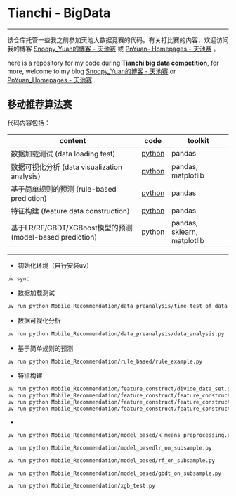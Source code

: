 # Tianchi - BigData #
-----

该仓库托管一些我之前参加天池大数据竞赛的代码。有关打比赛的内容，欢迎访问我的博客 [Snoopy_Yuan的博客 - 天池赛](http://blog.csdn.net/Snoopy_Yuan/article/category/6924508) 或 [PnYuan- Homepages - 天池赛](https://pnyuan.github.io/blog/categories/%E5%A4%A9%E6%B1%A0%E5%A4%A7%E6%95%B0%E6%8D%AE%E7%AB%9E%E8%B5%9B/) 。

here is a repository for my code during **Tianchi big data competition**, for more, welcome to my blog [Snoopy_Yuan的博客 - 天池赛](http://blog.csdn.net/Snoopy_Yuan/article/category/6924508)  or [PnYuan_Homepages - 天池赛](https://pnyuan.github.io/blog/categories/%E5%A4%A9%E6%B1%A0%E5%A4%A7%E6%95%B0%E6%8D%AE%E7%AB%9E%E8%B5%9B/) .

## [移动推荐算法赛](https://tianchi.aliyun.com/getStart/introduction.htm?spm=5176.100066.333.1.jRXOx1&raceId=231522) ##

代码内容包括：

|content|code|toolkit|
|-------|----|-------|
|数据加载测试 (data loading test)|[python](./Mobile_Recommendation/data_preanalysis/time_test_of_data_loading.py)|pandas|
|数据可视化分析 (data visualization analysis)|[python](./Mobile_Recommendation/data_preanalysis/data_analysis.py)|pandas, matplotlib|
|基于简单规则的预测 (rule-based prediction)|[python](./Mobile_Recommendation/rule_based/rule_example.py)|pandas|
|特征构建 (feature data construction)|[python](./Mobile_Recommendation/feature_construct/)|pandas|
|基于LR/RF/GBDT/XGBoost模型的预测 (model-based prediction)|[python](./Mobile_Recommendation/model_based/)|pandas, sklearn, matplotlib|

-----

- 初始化环境（自行安装uv）

```
uv sync
```

- 数据加载测试

```bash
uv run python Mobile_Recommendation/data_preanalysis/time_test_of_data_loading.py
```

- 数据可视化分析

```bash
uv run python Mobile_Recommendation/data_preanalysis/data_analysis.py
```

- 基于简单规则的预测

```bash
uv run python Mobile_Recommendation/rule_based/rule_example.py
```

- 特征构建

```bash
uv run python Mobile_Recommendation/feature_construct/divide_data_set.py
uv run python Mobile_Recommendation/feature_construct/feature_construct_part_1.py
uv run python Mobile_Recommendation/feature_construct/feature_construct_part_2.py
uv run python Mobile_Recommendation/feature_construct/feature_construct_part_3.py
```

-

```bash
uv run python Mobile_Recommendation/model_based/k_means_preprocessing.py

uv run python Mobile_Recommendation/model_basedlr_on_subsample.py

uv run python Mobile_Recommendation/model_based/rf_on_subsample.py

uv run python Mobile_Recommendation/model_based/gbdt_on_subsample.py

uv run python Mobile_Recommendation/xgb_test.py
```